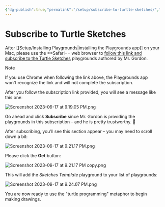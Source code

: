 ```yaml
---
{"dg-publish":true,"permalink":"/setup/subscribe-to-turtle-sketches/","dgHomeLink":true}
---
```


# Subscribe to Turtle Sketches

After [[Setup/Installing Playgrounds\|installing the Playgrounds app]] on your Mac, please use the ==Safari== web browser to [follow this link and subscribe to the Turtle Sketches](https://developer.apple.com/ul/sp0?url=https://russellgordon.ca/turtle-sketches/feed.json) playgrounds authored by Mr. Gordon.

> [!NOTE]
> If you use Chrome when following the link above, the Playgrounds app won't recognize the link and will not complete the subscription.

After you follow the subscription link provided, you will see a message like this one:

![Screenshot 2023-09-17 at 9.19.05 PM.png](/img/user/Media/Screenshot%202023-09-17%20at%209.19.05%20PM.png)

Go ahead and click **Subscribe** since Mr. Gordon is providing the playgrounds in this subscription – and he is pretty trustworthy. 🙂

After subscribing, you'll see this section appear – you may need to scroll down a bit:

![Screenshot 2023-09-17 at 9.21.17 PM.png](/img/user/Media/Screenshot%202023-09-17%20at%209.21.17%20PM.png)

Please click the **Get** button:

![Screenshot 2023-09-17 at 9.21.17 PM copy.png](/img/user/Media/Screenshot%202023-09-17%20at%209.21.17%20PM%20copy.png)

This will add the *Sketches Template* playground to your list of playgrounds:

![Screenshot 2023-09-17 at 9.24.07 PM.png](/img/user/Media/Screenshot%202023-09-17%20at%209.24.07%20PM.png)

You are now ready to use the "turtle programming" metaphor to begin making drawings.